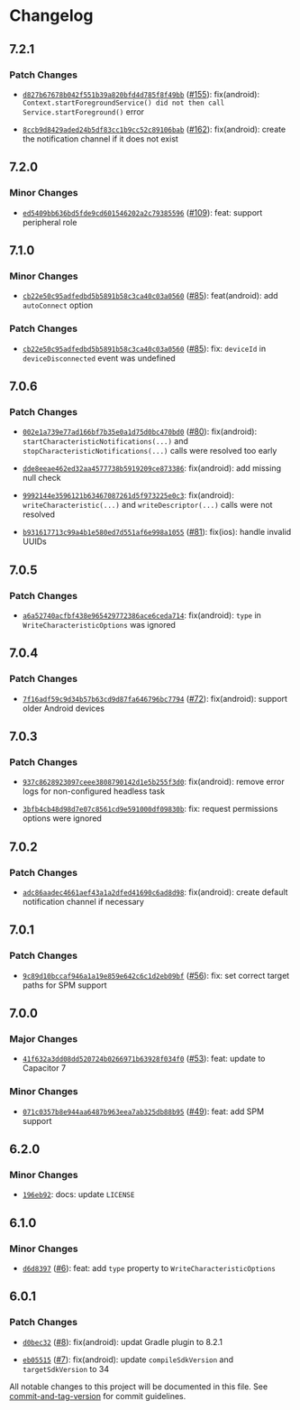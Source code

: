 # Changelog

## 7.2.1

### Patch Changes

- [`d827b67678b042f551b39a820bfd4d785f8f49bb`](https://github.com/capawesome-team/capacitor-plugins-sponsorware/commit/d827b67678b042f551b39a820bfd4d785f8f49bb) ([#155](https://github.com/capawesome-team/capacitor-plugins-sponsorware/pull/155)): fix(android): `Context.startForegroundService() did not then call Service.startForeground()` error

- [`8ccb9d8429aded24b5df83cc1b9cc52c89106bab`](https://github.com/capawesome-team/capacitor-plugins-sponsorware/commit/8ccb9d8429aded24b5df83cc1b9cc52c89106bab) ([#162](https://github.com/capawesome-team/capacitor-plugins-sponsorware/pull/162)): fix(android): create the notification channel if it does not exist

## 7.2.0

### Minor Changes

- [`ed5409bb636bd5fde9cd601546202a2c79385596`](https://github.com/capawesome-team/capacitor-plugins-sponsorware/commit/ed5409bb636bd5fde9cd601546202a2c79385596) ([#109](https://github.com/capawesome-team/capacitor-plugins-sponsorware/pull/109)): feat: support peripheral role

## 7.1.0

### Minor Changes

- [`cb22e50c95adfedbd5b5891b58c3ca40c03a0560`](https://github.com/capawesome-team/capacitor-plugins-sponsorware/commit/cb22e50c95adfedbd5b5891b58c3ca40c03a0560) ([#85](https://github.com/capawesome-team/capacitor-plugins-sponsorware/pull/85)): feat(android): add `autoConnect` option

### Patch Changes

- [`cb22e50c95adfedbd5b5891b58c3ca40c03a0560`](https://github.com/capawesome-team/capacitor-plugins-sponsorware/commit/cb22e50c95adfedbd5b5891b58c3ca40c03a0560) ([#85](https://github.com/capawesome-team/capacitor-plugins-sponsorware/pull/85)): fix: `deviceId` in `deviceDisconnected` event was undefined

## 7.0.6

### Patch Changes

- [`002e1a739e77ad166bf7b35e0a1d75d0bc470bd0`](https://github.com/capawesome-team/capacitor-plugins-sponsorware/commit/002e1a739e77ad166bf7b35e0a1d75d0bc470bd0) ([#80](https://github.com/capawesome-team/capacitor-plugins-sponsorware/pull/80)): fix(android): `startCharacteristicNotifications(...)` and `stopCharacteristicNotifications(...)` calls were resolved too early

- [`dde8eeae462ed32aa4577738b5919209ce873386`](https://github.com/capawesome-team/capacitor-plugins-sponsorware/commit/dde8eeae462ed32aa4577738b5919209ce873386): fix(android): add missing null check

- [`9992144e3596121b63467087261d5f973225e0c3`](https://github.com/capawesome-team/capacitor-plugins-sponsorware/commit/9992144e3596121b63467087261d5f973225e0c3): fix(android): `writeCharacteristic(...)` and `writeDescriptor(...)` calls were not resolved

- [`b931617713c99a4b1e580ed7d551af6e998a1055`](https://github.com/capawesome-team/capacitor-plugins-sponsorware/commit/b931617713c99a4b1e580ed7d551af6e998a1055) ([#81](https://github.com/capawesome-team/capacitor-plugins-sponsorware/pull/81)): fix(ios): handle invalid UUIDs

## 7.0.5

### Patch Changes

- [`a6a52740acfbf438e965429772386ace6ceda714`](https://github.com/capawesome-team/capacitor-plugins-sponsorware/commit/a6a52740acfbf438e965429772386ace6ceda714): fix(android): `type` in `WriteCharacteristicOptions` was ignored

## 7.0.4

### Patch Changes

- [`7f16adf59c9d34b57b63cd9d87fa646796bc7794`](https://github.com/capawesome-team/capacitor-plugins-sponsorware/commit/7f16adf59c9d34b57b63cd9d87fa646796bc7794) ([#72](https://github.com/capawesome-team/capacitor-plugins-sponsorware/pull/72)): fix(android): support older Android devices

## 7.0.3

### Patch Changes

- [`937c8628923097ceee3808790142d1e5b255f3d0`](https://github.com/capawesome-team/capacitor-plugins-sponsorware/commit/937c8628923097ceee3808790142d1e5b255f3d0): fix(android): remove error logs for non-configured headless task

- [`3bfb4cb48d98d7e07c8561cd9e591000df09830b`](https://github.com/capawesome-team/capacitor-plugins-sponsorware/commit/3bfb4cb48d98d7e07c8561cd9e591000df09830b): fix: request permissions options were ignored

## 7.0.2

### Patch Changes

- [`adc86aadec4661aef43a1a2dfed41690c6ad8d98`](https://github.com/capawesome-team/capacitor-plugins-sponsorware/commit/adc86aadec4661aef43a1a2dfed41690c6ad8d98): fix(android): create default notification channel if necessary

## 7.0.1

### Patch Changes

- [`9c89d10bccaf946a1a19e859e642c6c1d2eb09bf`](https://github.com/capawesome-team/capacitor-plugins-sponsorware/commit/9c89d10bccaf946a1a19e859e642c6c1d2eb09bf) ([#56](https://github.com/capawesome-team/capacitor-plugins-sponsorware/pull/56)): fix: set correct target paths for SPM support

## 7.0.0

### Major Changes

- [`41f632a3dd08dd520724b0266971b63928f034f0`](https://github.com/capawesome-team/capacitor-plugins-sponsorware/commit/41f632a3dd08dd520724b0266971b63928f034f0) ([#53](https://github.com/capawesome-team/capacitor-plugins-sponsorware/pull/53)): feat: update to Capacitor 7

### Minor Changes

- [`071c0357b8e944aa6487b963eea7ab325db88b95`](https://github.com/capawesome-team/capacitor-plugins-sponsorware/commit/071c0357b8e944aa6487b963eea7ab325db88b95) ([#49](https://github.com/capawesome-team/capacitor-plugins-sponsorware/pull/49)): feat: add SPM support

## 6.2.0

### Minor Changes

- [`196eb92`](https://github.com/capawesome-team/capacitor-plugins-sponsorware/commit/196eb92e6a34cddc7b4d83f42a00f01d37c3a473): docs: update `LICENSE`

## 6.1.0

### Minor Changes

- [`d6d8397`](https://github.com/capawesome-team/capacitor-plugins-sponsorware/commit/d6d83973e0c177a87fb21f11a95be1b2b5b77c68) ([#6](https://github.com/capawesome-team/capacitor-plugins-sponsorware/pull/6)): feat: add `type` property to `WriteCharacteristicOptions`

## 6.0.1

### Patch Changes

- [`d0bec32`](https://github.com/capawesome-team/capacitor-plugins-sponsorware/commit/d0bec32eb6f4df79b19937103aca7be2118cc657) ([#8](https://github.com/capawesome-team/capacitor-plugins-sponsorware/pull/8)): fix(android): updat Gradle plugin to 8.2.1

* [`eb05515`](https://github.com/capawesome-team/capacitor-plugins-sponsorware/commit/eb055152cfe1d035bf4803092542dc6330bebb94) ([#7](https://github.com/capawesome-team/capacitor-plugins-sponsorware/pull/7)): fix(android): update `compileSdkVersion` and `targetSdkVersion` to 34

All notable changes to this project will be documented in this file. See [commit-and-tag-version](https://github.com/absolute-version/commit-and-tag-version) for commit guidelines.
